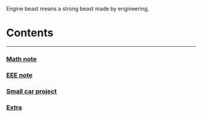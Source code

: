 Engine beast means a strong beast made by engineering.

# Contents
---
### [Math note](https://enginebeast.github.io/math/)

### [EEE note](https://enginebeast.github.io/eee/)

### [Small car project](https://enginebeast.github.io/2025/09/18/smallcar.html)

### [Extra](https://enginebeast.github.io/extra/)
